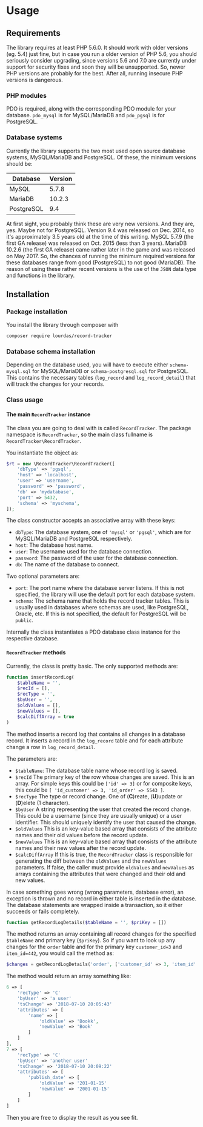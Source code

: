 # Usage
## Requirements
The library requires at least PHP 5.6.0. It should work with older versions (eg. 5.4) just fine, but in case you run a older version of PHP 5.6, you should seriously consider upgrading, since versions 5.6 and 7.0 are currently under support for security fixes and soon they will be unsupported. So, newer PHP versions are probably for the best. After all, running insecure PHP versions is dangerous.

### PHP modules
PDO is required, along with the corresponding PDO module for your database. `pdo_mysql` is for MySQL/MariaDB and `pdo_pgsql` is for PostgreSQL.

### Database systems
Currently the library supports the two most used open source database systems, MySQL/MariaDB and PostgreSQL. Of these, the minimum versions should be:

Database | Version
-------- | -------
MySQL | 5.7.8
MariaDB | 10.2.3
PostgreSQL | 9.4

At first sight, you probably think these are very new versions. And they are, yes. Maybe not for PostgreSQL. Version 9.4 was released on Dec. 2014, so it's approximately 3.5 years old at the time of this writing. MySQL 5.7.9 (the first GA release) was released on Oct. 2015 (less than 3 years). MariaDB 10.2.6 (the first GA release) came rather later in the game and was released on May 2017. So, the chances of running the minimum required versions for these databases range from good (PostgreSQL) to not good (MariaDB). The reason of using these rather recent versions is the use of the `JSON` data type and functions in the library.

## Installation
### Package installation
You install the library through composer with

```sh
composer require lourdas/record-tracker
```

### Database schema installation
Depending on the database used, you will have to execute either `schema-mysql.sql` for MySQL/MariaDB or `schema-postgresql.sql` for PostgreSQL.
This contains the necessary tables (`log_record` and `log_record_detail`) that will track the changes for your records.

### Class usage
#### The main `RecordTracker` instance
The class you are going to deal with is called `RecordTracker`. The package namespace is `RecordTracker`, so the main class fullname is `RecordTracker\RecordTracker`.

You instantiate the object as:

```php
$rt = new \RecordTracker\RecordTracker([
    'dbType' => 'pgsql',
    'host' => 'localhost',
    'user' => 'username',
    'password' => 'password',
    'db' => 'mydatabase',
    'port' => 5432,
    'schema' => 'myschema',
]);
```
The class constructor accepts an associative array with these keys:
* `dbType`: The database system, one of `'mysql'` or `'pgsql'`, which are for MySQL/MariaDB and PostgreSQL respectively.
* `host`: The database host name.
* `user`: The username used for the database connection.
* `password`: The password of the user for the database connection.
* `db`: The name of the database to connect.

Two optional parameters are:
* `port`: The port name where the database server listens. If this is not specified, the library will use the default port for each database system.
* `schema`: The schema name that holds the record tracker tables. This is usually used in databases where schemas are used, like PostgreSQL, Oracle, etc. If this is not specified, the default for PostgreSQL will be `public`.

Internally the class instantiates a PDO database class instance for the respective database.

#### `RecordTracker` methods
Currently, the class is pretty basic. The only supported methods are:

```php
function insertRecordLog(
    $tableName = '',
    $recId = [],
    $recType = '',
    $byUser = '',
    $oldValues = [],
    $newValues = [],
    $calcDiffArray = true
)
```
The method inserts a record log that contains all changes in a database record. It inserts a record in the `log_record` table and for each attribute change a row in `log_record_detail`.
 
The parameters are:

* `$tableName`: The database table name whose record log is saved.
* `$recId` The primary key of the row whose changes are saved. This is an array. For simple keys this could be
```['id' => 3]``` or for composite keys, this could be
```[ 'id_customer' => 3, 'id_order' => 5543 ]```.
* `$recType` The type or record change. One of (**C**)reate, (**U**)update or (**D**)elete (1 character).
* `$byUser` A string representing the user that created the record change. This could be a username (since they are usually unique) or a user identifier. This should uniquely identify the user that caused the change.
* `$oldValues` This is an key-value based array that consists of the attribute names and their old values before the record update.
* `$newValues` This is an key-value based array that consists of the attribute names and their new values after the record update.
* `$calcDiffArray` If this is true, the `RecordTracker` class is responsible for generating the diff between the `oldValues` and the `newValues` parameters. If false, the caller must provide `oldValues` and `newValues` as arrays containing the attributes that were changed and their old and new values.

In case something goes wrong (wrong parameters, database error), an exception is thrown and no record in either table is inserted in the database. The database statements are wrapped inside a transaction, so it either succeeds or fails completely.

```php
function getRecordLogDetails($tableName = '', $priKey = [])
```
The method returns an array containing all record changes for the specified `$tableName` and primary key (`$priKey`). So if you want to look up any changes for the `order` table and for the primary key `customer_id=3` and `item_id=442`, you would call the method as:

```php
$changes = getRecordLogDetails('order', ['customer_id' => 3, 'item_id' => 442']);
```
The method would return an array something like:
```php
6 => [
    'recType' => 'C'
    'byUser' => 'a user'
    'tsChange' => '2018-07-10 20:05:43'
    'attributes' => [ 
        'name' => [ 
            'oldValue' => 'Bookk',
            'newValue' => 'Book'
        ]
    ]
],
7 => [
    'recType' => 'C'
    'byUser' => 'another user'
    'tsChange' => '2018-07-10 20:09:22'
    'attributes' => [
        'publish_date' => [ 
            'oldValue' => '201-01-15'
            'newValue' => '2001-01-15'
        ]
    ]
]
```
Then you are free to display the result as you see fit.
